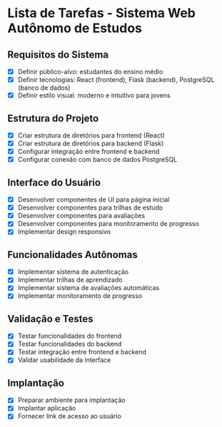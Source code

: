 # Lista de Tarefas - Sistema Web Autônomo de Estudos

## Requisitos do Sistema
- [x] Definir público-alvo: estudantes do ensino médio
- [x] Definir tecnologias: React (frontend), Flask (backend), PostgreSQL (banco de dados)
- [x] Definir estilo visual: moderno e intuitivo para jovens

## Estrutura do Projeto
- [x] Criar estrutura de diretórios para frontend (React)
- [x] Criar estrutura de diretórios para backend (Flask)
- [x] Configurar integração entre frontend e backend
- [x] Configurar conexão com banco de dados PostgreSQL

## Interface do Usuário
- [x] Desenvolver componentes de UI para página inicial
- [x] Desenvolver componentes para trilhas de estudo
- [x] Desenvolver componentes para avaliações
- [x] Desenvolver componentes para monitoramento de progresso
- [x] Implementar design responsivo

## Funcionalidades Autônomas
- [x] Implementar sistema de autenticação
- [x] Implementar trilhas de aprendizado
- [x] Implementar sistema de avaliações automáticas
- [x] Implementar monitoramento de progresso

## Validação e Testes
- [x] Testar funcionalidades do frontend
- [x] Testar funcionalidades do backend
- [x] Testar integração entre frontend e backend
- [x] Validar usabilidade da interface

## Implantação
- [x] Preparar ambiente para implantação
- [x] Implantar aplicação
- [x] Fornecer link de acesso ao usuário
